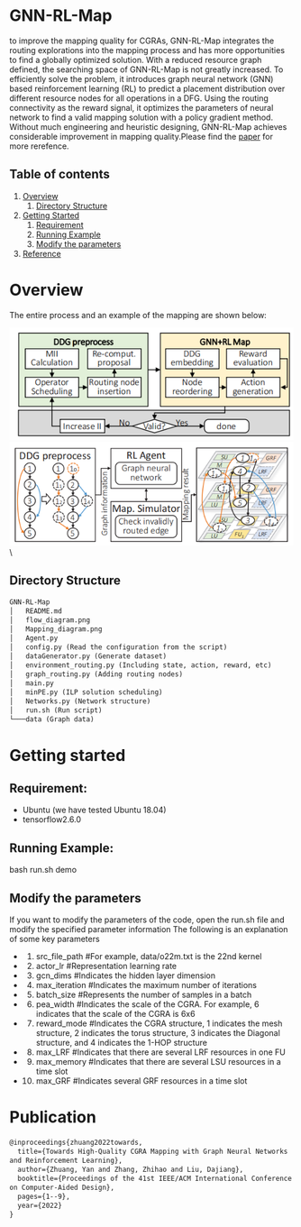 # GNN-RL-Map

to improve the mapping quality for CGRAs, GNN-RL-Map integrates the routing explorations into the mapping process and has more opportunities to find a globally optimized solution. With a reduced resource graph defined, the searching space of GNN-RL-Map is not greatly increased. To efficiently solve the problem, it introduces graph neural network (GNN) based reinforcement learning (RL) to predict a placement distribution over different resource nodes for all operations in a DFG. Using the routing connectivity as the reward signal, it optimizes the parameters of neural network to find a valid mapping solution with a policy gradient method. Without much engineering and heuristic designing, GNN-RL-Map achieves considerable improvement in mapping quality.Please find the [paper](https://ieeexplore.ieee.org/stamp/stamp.jsp?tp=&arnumber=10069423) for more rerefence.


## Table of contents
1. [Overview](#overview)
    1. [Directory Structure](#directory-structure)
2. [Getting Started](#getting-started)
    1. [Requirement](#requirement)
    2. [Running Example](#running-example)
    3. [Modify the parameters](#modify-the-parameters)
3. [Reference](#publication)


# Overview

The entire process and an example of the mapping are shown below:

<img src="flow_diagram.png" alt="drawing" width="700"/> \
<img src="Mapping_diagram.png" alt="drawing" width="700"/> \


## Directory Structure

```
GNN-RL-Map
│   README.md
│   flow_diagram.png
│   Mapping_diagram.png
│   Agent.py 
│   config.py (Read the configuration from the script)
│   dataGenerator.py (Generate dataset)
│   environment_routing.py (Including state, action, reward, etc)
│   graph_routing.py (Adding routing nodes)
│   main.py 
│   minPE.py (ILP solution scheduling)
│   Networks.py (Network structure)
│   run.sh (Run script)
└───data (Graph data)
```

# Getting started
## Requirement:
* Ubuntu (we have tested Ubuntu 18.04)
* tensorflow2.6.0

## Running Example:
bash run.sh demo

## Modify the parameters
If you want to modify the parameters of the code, open the run.sh file and modify the specified parameter information
The following is an explanation of some key parameters
* 1. src_file_path 	#For example, data/o22m.txt is the 22nd kernel
* 2. actor_lr 	#Representation learning rate
* 3. gcn_dims	#Indicates the hidden layer dimension
* 4. max_iteration	#Indicates the maximum number of iterations
* 5. batch_size	#Represents the number of samples in a batch
* 6. pea_width	#Indicates the scale of the CGRA. For example, 6 indicates that the scale of the CGRA is 6x6
* 7. reward_mode	#Indicates the CGRA structure, 1 indicates the mesh structure, 2 indicates the torus structure, 3 indicates the Diagonal structure, and 4 indicates the 1-HOP structure
* 8. max_LRF	#Indicates that there are several LRF resources in one FU
* 9. max_memory	#Indicates that there are several LSU resources in a time slot
* 10. max_GRF	#Indicates several GRF resources in a time slot

# Publication

```
@inproceedings{zhuang2022towards,
  title={Towards High-Quality CGRA Mapping with Graph Neural Networks and Reinforcement Learning},
  author={Zhuang, Yan and Zhang, Zhihao and Liu, Dajiang},
  booktitle={Proceedings of the 41st IEEE/ACM International Conference on Computer-Aided Design},
  pages={1--9},
  year={2022}
}
```
